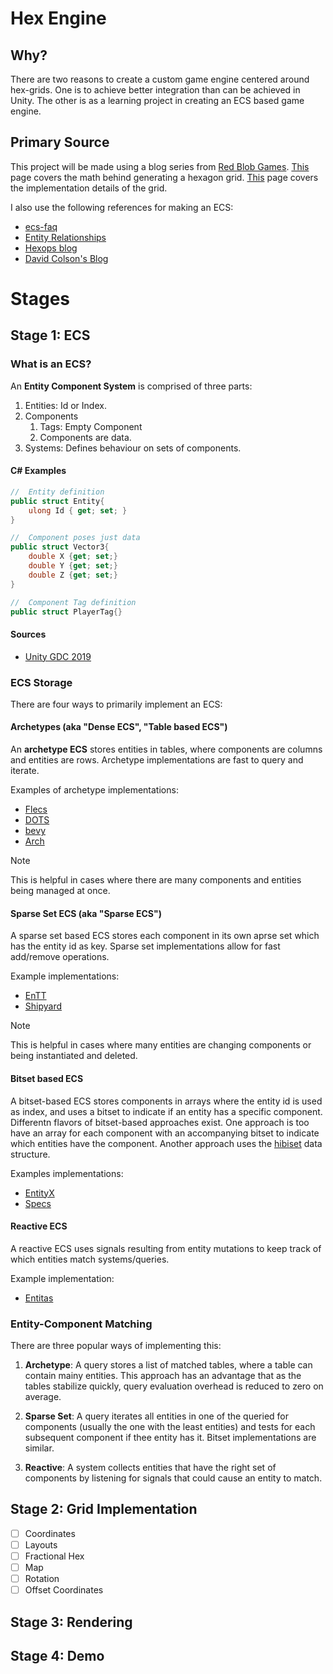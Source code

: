 # Hex Engine
## Why?
There are two reasons to create a custom game engine centered around hex-grids. One is to achieve better integration than can be achieved in Unity. The other is as a learning project in creating an ECS based game engine.

## Primary Source
This project will be made using a blog series from [Red Blob Games](https://www.redblobgames.com/). [This](https://www.redblobgames.com/grids/hexagons/) page covers the math behind generating a hexagon grid. [This](https://www.redblobgames.com/grids/hexagons/implementation.html) page covers the implementation details of the grid.

I also use the following references for making an ECS:
- [ecs-faq](https://github.com/SanderMertens/ecs-faq)
- [Entity Relationships](https://ajmmertens.medium.com/building-games-in-ecs-with-entity-relationships-657275ba2c6c)
- [Hexops blog](https://devlog.hexops.com/categories/build-an-ecs/)
- [David Colson's Blog](https://www.david-colson.com/2020/02/09/making-a-simple-ecs.html)

# Stages
## Stage 1: ECS 
### What is an ECS?
An **Entity Component System** is comprised of three parts:
1. Entities: Id or Index.
2. Components
    1. Tags: Empty Component
    2. Components are data.
3. Systems: Defines behaviour on sets of components.

#### C# Examples
```C#
//  Entity definition
public struct Entity{
    ulong Id { get; set; }
}

//  Component poses just data
public struct Vector3{
    double X {get; set;}
    double Y {get; set;}
    double Z {get; set;}
}

//  Component Tag definition
public struct PlayerTag{}
```

#### Sources
- [Unity GDC 2019](https://www.youtube.com/watch?v=0_Byw9UMn9g)

### ECS Storage
There are four ways to primarily implement an ECS:
#### Archetypes (aka "Dense ECS", "Table based ECS")
An **archetype ECS** stores entities in tables, where components are columns and entities are rows. Archetype implementations are fast to query and iterate.

Examples of archetype implementations:
- [Flecs](https://github.com/SanderMertens/flecs)
- [DOTS](https://unity.com/dots)
- [bevy](https://bevyengine.org/)
- [Arch](https://github.com/genaray/Arch)

> [!Note]
> This is helpful in cases where there are many components and entities being managed at once.
#### Sparse Set ECS (aka "Sparse ECS")
A sparse set based ECS stores each component in its own aprse set which has the entity id as key. Sparse set implementations allow for fast add/remove operations.

Example implementations:
- [EnTT](https://github.com/skypjack/entt)
- [Shipyard](https://github.com/leudz/shipyard)

> [!Note]
> This is helpful in cases where many entities are changing components or being instantiated and deleted.
#### Bitset based ECS
A bitset-based ECS stores components in arrays where the entity id is used as index, and uses a bitset to indicate if an entity has a specific component. Differentn flavors of bitset-based approaches exist. One approach is too have an array for each component with an accompanying bitset to indicate which entities have the component. Another approach uses the [hibiset](https://github.com/SanderMertens/ecs-faq?tab=readme-ov-file#hibitset) data structure.

Examples implementations:
- [EntityX](https://github.com/alecthomas/entityx)
- [Specs](https://github.com/amethyst/specs)
#### Reactive ECS
A reactive ECS uses signals resulting from entity mutations to keep track of which entities match systems/queries.

Example implementation:
- [Entitas](https://github.com/sschmid/Entitas-CSharp)

### Entity-Component Matching
There are three popular ways of implementing this:
1. **Archetype**: A query stores a list of matched tables, where a table can contain mainy entities. This approach has an advantage that as the tables stabilize quickly, query evaluation overhead is reduced to zero on average.

2. **Sparse Set**: A query iterates all entities in one of the queried for components (usually the one with the least entities) and tests for each subsequent component if thee entity has it. Bitset implementations are similar.

3. **Reactive**: A system collects entities that have the right set of components by listening for signals that could cause an entity to match.

## Stage 2: Grid Implementation
- [ ] Coordinates
- [ ] Layouts
- [ ] Fractional Hex
- [ ] Map
- [ ] Rotation
- [ ] Offset Coordinates

## Stage 3: Rendering

## Stage 4: Demo 